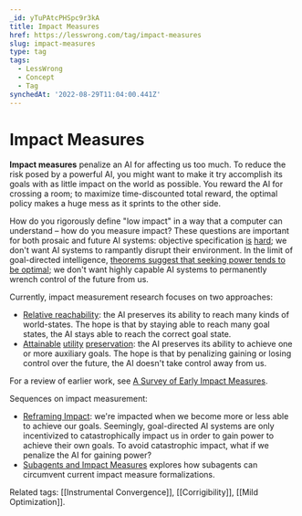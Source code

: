 ```yaml
---
_id: yTuPAtcPHSpc9r3kA
title: Impact Measures
href: https://lesswrong.com/tag/impact-measures
slug: impact-measures
type: tag
tags:
  - LessWrong
  - Concept
  - Tag
synchedAt: '2022-08-29T11:04:00.441Z'
---
```

# Impact Measures

**Impact measures** penalize an AI for affecting us too much.  To reduce the risk posed by a powerful AI, you might want to make it try accomplish its goals with as little impact on the world as possible. You reward the AI for crossing a room; to maximize time-discounted total reward, the optimal policy makes a huge mess as it sprints to the other side.  
  
How do you rigorously define "low impact" in a way that a computer can understand – how do you measure impact? These questions are important for both prosaic and future AI systems: objective specification [is](https://www.lesswrong.com/posts/EbFABnst8LsidYs5Y/goodhart-taxonomy) [hard](https://www.lesswrong.com/posts/7b2RJJQ76hjZwarnj/specification-gaming-the-flip-side-of-ai-ingenuity); we don't want AI systems to rampantly disrupt their environment. In the limit of goal-directed intelligence, [theorems suggest that seeking power tends to be optimal](https://www.lesswrong.com/posts/6DuJxY8X45Sco4bS2/seeking-power-is-often-provably-instrumentally-convergent-in); we don't want highly capable AI systems to permanently wrench control of the future from us. 

Currently, impact measurement research focuses on two approaches:

- [Relative reachability](https://arxiv.org/pdf/1806.01186.pdf): the AI preserves its ability to reach many kinds of world-states. The hope is that by staying able to reach many goal states, the AI stays able to reach the correct goal state.
- [Attainable](https://arxiv.org/abs/2006.06547) [utility](https://arxiv.org/abs/1902.09725) [preservation](https://www.lesswrong.com/posts/75oMAADr4265AGK3L/attainable-utility-preservation-concepts): the AI preserves its ability to achieve one or more auxiliary goals. The hope is that by penalizing gaining or losing control over the future, the AI doesn't take control away from us.

For a review of earlier work, see [A Survey of Early Impact Measures](https://www.lesswrong.com/s/nMGrhBYXWjPhZoyNL/p/TPy4RJvzogqqupDKk). 

Sequences on impact measurement:

- [Reframing Impact](https://www.lesswrong.com/s/7CdoznhJaLEKHwvJW): we're impacted when we become more or less able to achieve our goals. Seemingly, goal-directed AI systems are only incentivized to catastrophically impact us in order to gain power to achieve their own goals. To avoid catastrophic impact, what if we penalize the AI for gaining power?
- [Subagents and Impact Measures](https://www.lesswrong.com/s/iRwYCpcAXuFD24tHh) explores how subagents can circumvent current impact measure formalizations.

Related tags: [[Instrumental Convergence]], [[Corrigibility]], [[Mild Optimization]].